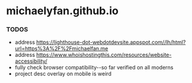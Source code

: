 # michaelyfan.github.io

### TODOS
* address https://lighthouse-dot-webdotdevsite.appspot.com//lh/html?url=https%3A%2F%2Fmichaelfan.me
* address https://www.whoishostingthis.com/resources/website-accessibility/
* fully check browser compatibility--so far verified on all moderns
* project desc overlay on mobile is weird
